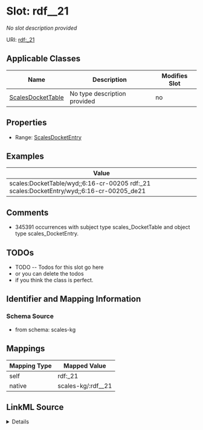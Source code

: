 

# Slot: rdf__21


_No slot description provided_





URI: [rdf:_21](http://www.w3.org/1999/02/22-rdf-syntax-ns#_21)



<!-- no inheritance hierarchy -->





## Applicable Classes

| Name | Description | Modifies Slot |
| --- | --- | --- |
| [ScalesDocketTable](../classes/ScalesDocketTable.md) | No type description provided |  no  |







## Properties

* Range: [ScalesDocketEntry](../classes/ScalesDocketEntry.md)






## Examples

| Value |
| --- |
| scales:DocketTable/wyd;;6:16-cr-00205 rdf:_21 scales:DocketEntry/wyd;;6:16-cr-00205_de21 |

## Comments

* 345391 occurrences with subject type scales_DocketTable and object type scales_DocketEntry.

## TODOs

* TODO -- Todos for this slot go here
* or you can delete the todos
* if you think the class is perfect.

## Identifier and Mapping Information







### Schema Source


* from schema: scales-kg




## Mappings

| Mapping Type | Mapped Value |
| ---  | ---  |
| self | rdf:_21 |
| native | scales-kg/:rdf__21 |




## LinkML Source

<details>
```yaml
name: rdf__21
description: No slot description provided
todos:
- TODO -- Todos for this slot go here
- or you can delete the todos
- if you think the class is perfect.
comments:
- 345391 occurrences with subject type scales_DocketTable and object type scales_DocketEntry.
examples:
- value: scales:DocketTable/wyd;;6:16-cr-00205 rdf:_21 scales:DocketEntry/wyd;;6:16-cr-00205_de21
from_schema: scales-kg
rank: 1000
slot_uri: rdf:_21
alias: rdf__21
domain_of:
- scales_DocketTable
range: scales_DocketEntry

```
</details>